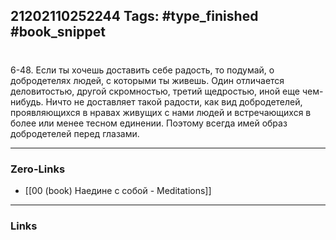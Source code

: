 21202110252244
Tags: #type_finished #book_snippet 
---
# 

 6-48. Если ты хочешь доставить себе радость, то подумай, о добродетелях людей, с которыми ты живешь. Один отличается деловитостью, другой скромностью, третий щедростью, иной еще чем-нибудь. Ничто не доставляет такой радости, как вид добродетелей, проявляющихся в нравах живущих с нами людей и встречающихся в более или менее тесном единении. Поэтому всегда имей образ добродетелей перед глазами. 

---
### Zero-Links
 - [[00 (book) Наедине с собой - Meditations]]
---
### Links
